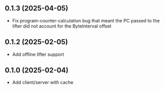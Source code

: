 
## 0.1.3 (2025-04-05)

- Fix program-counter-calculation bug that meant the PC passed to the lifter did not account for the ByteInterval offset

## 0.1.2 (2025-02-05)

- Add offline lifter support

## 0.1.0 (2025-02-04)

- Add client/server with cache
